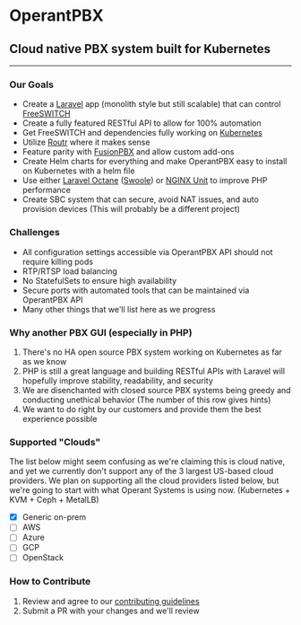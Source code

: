# OperantPBX
## Cloud native PBX system built for Kubernetes
___

### Our Goals

* Create a [Laravel](https://github.com/laravel/framework) app (monolith style but still scalable) that can control [FreeSWITCH](https://github.com/signalwire/freeswitch)
* Create a fully featured RESTful API to allow for 100% automation
* Get FreeSWITCH and dependencies fully working on [Kubernetes](https://github.com/kubernetes/kubernetes)
* Utilize [Routr](https://github.com/fonoster/routr) where it makes sense
* Feature parity with [FusionPBX](https://github.com/fusionpbx/fusionpbx) and allow custom add-ons
* Create Helm charts for everything and make OperantPBX easy to install on Kubernetes with a helm file
* Use either [Laravel Octane](https://github.com/laravel/octane) ([Swoole](https://github.com/swoole/swoole-src)) or [NGINX Unit](https://github.com/nginx/unit) to improve PHP performance
* Create SBC system that can secure, avoid NAT issues, and auto provision devices (This will probably be a different project)

### Challenges

* All configuration settings accessible via OperantPBX API should not require killing pods
* RTP/RTSP load balancing
* No StatefulSets to ensure high availability
* Secure ports with automated tools that can be maintained via OperantPBX API
* Many other things that we'll list here as we progress

### Why another PBX GUI (especially in PHP)

1. There's no HA open source PBX system working on Kubernetes as far as we know
2. PHP is still a great language and building RESTful APIs with Laravel will hopefully improve stability, readability, and security
3. We are disenchanted with closed source PBX systems being greedy and conducting unethical behavior (The number of this row gives hints)
4. We want to do right by our customers and provide them the best experience possible

### Supported "Clouds"

The list below might seem confusing as we're claiming this is cloud native, and yet we currently don't support any of the 3 largest US-based cloud providers. We plan on supporting all the cloud providers listed below, but we're going to start with what Operant Systems is using now. (Kubernetes + KVM + Ceph + MetalLB)

* [x] Generic on-prem
* [ ] AWS
* [ ] Azure
* [ ] GCP
* [ ] OpenStack

### How to Contribute

1. Review and agree to our [contributing guidelines](CONTRIBUTING.md)
2. Submit a PR with your changes and we'll review
